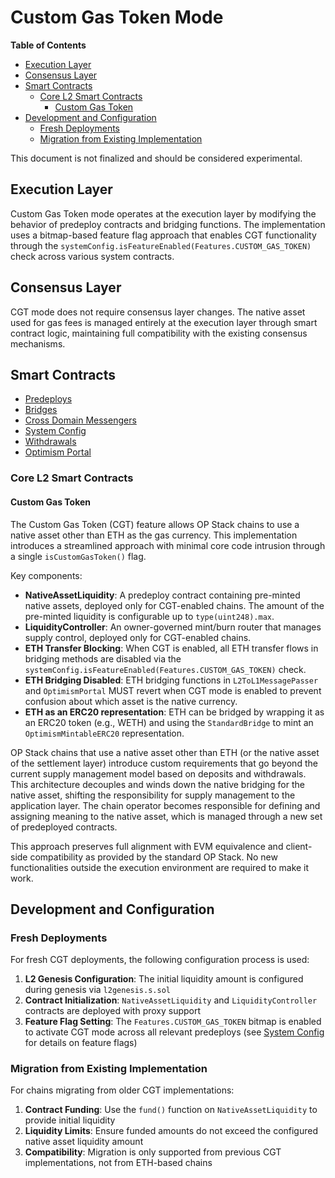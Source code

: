 # Custom Gas Token Mode

<!-- START doctoc generated TOC please keep comment here to allow auto update -->
<!-- DON'T EDIT THIS SECTION, INSTEAD RE-RUN doctoc TO UPDATE -->
**Table of Contents**

- [Execution Layer](#execution-layer)
- [Consensus Layer](#consensus-layer)
- [Smart Contracts](#smart-contracts)
  - [Core L2 Smart Contracts](#core-l2-smart-contracts)
    - [Custom Gas Token](#custom-gas-token)
- [Development and Configuration](#development-and-configuration)
  - [Fresh Deployments](#fresh-deployments)
  - [Migration from Existing Implementation](#migration-from-existing-implementation)

<!-- END doctoc generated TOC please keep comment here to allow auto update -->

This document is not finalized and should be considered experimental.

## Execution Layer

Custom Gas Token mode operates at the execution layer by modifying the behavior of predeploy contracts
and bridging functions. The implementation uses a bitmap-based feature flag approach that enables CGT functionality
through the `systemConfig.isFeatureEnabled(Features.CUSTOM_GAS_TOKEN)` check across various system contracts.

## Consensus Layer

CGT mode does not require consensus layer changes. The native asset used for gas fees is managed
entirely at the execution layer through smart contract logic, maintaining full compatibility with
the existing consensus mechanisms.

## Smart Contracts

- [Predeploys](./predeploys.md)
- [Bridges](./bridges.md)
- [Cross Domain Messengers](./messengers.md)
- [System Config](./system-config.md)
- [Withdrawals](./withdrawals.md)
- [Optimism Portal](./optimism-portal.md)

### Core L2 Smart Contracts

#### Custom Gas Token

The Custom Gas Token (CGT) feature allows OP Stack chains to use a native asset other than ETH as the gas
currency. This implementation introduces a streamlined approach with minimal core code intrusion through a
single `isCustomGasToken()` flag.

Key components:

- **NativeAssetLiquidity**: A predeploy contract containing pre-minted native assets, deployed only for
  CGT-enabled chains. The amount of the pre-minted liquidity is configurable up to `type(uint248).max`.
- **LiquidityController**: An owner-governed mint/burn router that manages supply control, deployed only for
  CGT-enabled chains.
- **ETH Transfer Blocking**: When CGT is enabled, all ETH transfer flows in bridging methods are disabled via
  the `systemConfig.isFeatureEnabled(Features.CUSTOM_GAS_TOKEN)` check.
- **ETH Bridging Disabled**: ETH bridging functions in `L2ToL1MessagePasser` and `OptimismPortal` MUST revert
  when CGT mode is enabled to prevent confusion about which asset is the native currency.
- **ETH as an ERC20 representation**: ETH can be bridged by wrapping it as an ERC20 token (e.g., WETH)
  and using the `StandardBridge` to mint an `OptimismMintableERC20` representation.

OP Stack chains that use a native asset other than ETH (or the native asset of the settlement layer)
introduce custom requirements that go beyond the current supply management model based on deposits and
withdrawals. This architecture decouples and winds down the native bridging for the native asset, shifting
the responsibility for supply management to the application layer. The chain operator becomes responsible
for defining and assigning meaning to the native asset, which is managed through a new set of predeployed
contracts.

This approach preserves full alignment with EVM equivalence and client-side compatibility as provided by the
standard OP Stack. No new functionalities outside the execution environment are required to make it work.

## Development and Configuration

### Fresh Deployments

For fresh CGT deployments, the following configuration process is used:

1. **L2 Genesis Configuration**: The initial liquidity amount is configured during genesis via `l2genesis.s.sol`
2. **Contract Initialization**: `NativeAssetLiquidity` and `LiquidityController` contracts are deployed with proxy support
3. **Feature Flag Setting**: The `Features.CUSTOM_GAS_TOKEN` bitmap is enabled
   to activate CGT mode across all relevant predeploys (see [System Config](./system-config.md) for details on feature flags)

### Migration from Existing Implementation

For chains migrating from older CGT implementations:

1. **Contract Funding**: Use the `fund()` function on `NativeAssetLiquidity` to provide initial liquidity
2. **Liquidity Limits**: Ensure funded amounts do not exceed the configured native asset liquidity amount
3. **Compatibility**: Migration is only supported from previous CGT implementations, not from ETH-based chains
